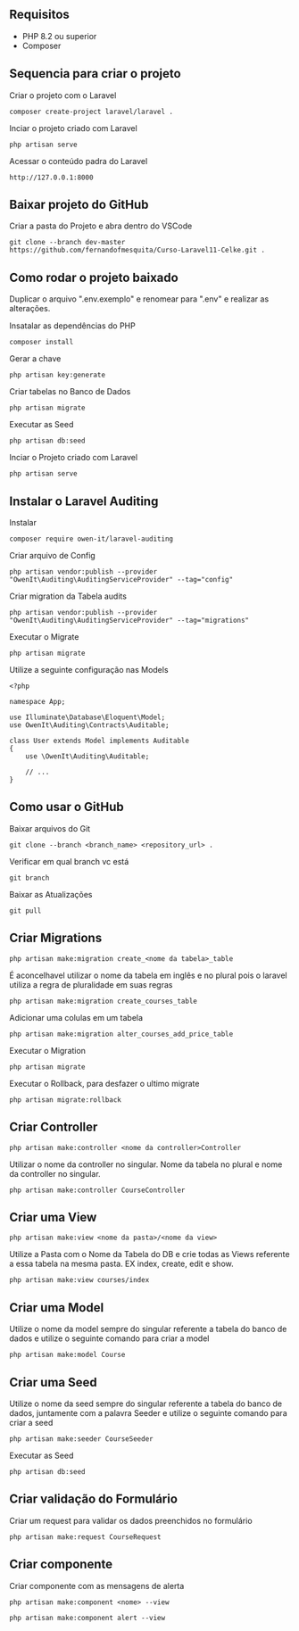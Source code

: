 ## Requisitos

* PHP 8.2 ou superior
* Composer


## Sequencia para criar o projeto

Criar o projeto com o Laravel
```
composer create-project laravel/laravel .
```

Inciar o projeto criado com Laravel
```
php artisan serve
```

Acessar o conteúdo padra do Laravel
```
http://127.0.0.1:8000
```


## Baixar projeto do GitHub
Criar a pasta do Projeto e abra dentro do VSCode

```
git clone --branch dev-master https://github.com/fernandofmesquita/Curso-Laravel11-Celke.git .
```


## Como rodar o projeto baixado

Duplicar o arquivo ".env.exemplo" e renomear para ".env" e realizar as alterações. <br>

Insatalar as dependências do PHP
```
composer install
```

Gerar a chave
```
php artisan key:generate
```

Criar tabelas no Banco de Dados
```
php artisan migrate
```

Executar as Seed
```
php artisan db:seed 
```

Inciar o Projeto criado com Laravel
```
php artisan serve
```


## Instalar o Laravel Auditing
Instalar
```
composer require owen-it/laravel-auditing
```

Criar arquivo de Config
```
php artisan vendor:publish --provider "OwenIt\Auditing\AuditingServiceProvider" --tag="config"
```

Criar migration da Tabela audits
```
php artisan vendor:publish --provider "OwenIt\Auditing\AuditingServiceProvider" --tag="migrations"
```

Executar o Migrate
```
php artisan migrate
```

Utilize a seguinte configuração nas Models
```
<?php

namespace App;

use Illuminate\Database\Eloquent\Model;
use OwenIt\Auditing\Contracts\Auditable;

class User extends Model implements Auditable
{
    use \OwenIt\Auditing\Auditable;

    // ...
}
```


## Como usar o GitHub

Baixar arquivos do Git
```
git clone --branch <branch_name> <repository_url> .
```

Verificar em qual branch vc está
```
git branch
```

Baixar as Atualizações
```
git pull
```

## Criar Migrations

```
php artisan make:migration create_<nome da tabela>_table
```

É aconcelhavel utilizar o nome da tabela em inglês e no plural pois o laravel utiliza a regra de pluralidade em suas regras

```
php artisan make:migration create_courses_table
```

Adicionar uma colulas em um tabela
```
php artisan make:migration alter_courses_add_price_table
```

Executar o Migration

```
php artisan migrate
```

Executar o Rollback, para desfazer o ultimo migrate
```
php artisan migrate:rollback
```

## Criar Controller
```
php artisan make:controller <nome da controller>Controller
```

Utilizar o nome da controller no singular. Nome da tabela no plural e nome da controller no singular.
```
php artisan make:controller CourseController
```

## Criar uma View
```
php artisan make:view <nome da pasta>/<nome da view>
```

Utilize a Pasta com o Nome da Tabela do DB e crie todas as Views referente a essa tabela na mesma pasta. EX index, create, edit e show.
```
php artisan make:view courses/index
```

## Criar uma Model

Utilize o nome da model sempre do singular referente a tabela do banco de dados e utilize o seguinte comando para criar a model

```
php artisan make:model Course
```

## Criar uma Seed

Utilize o nome da seed sempre do singular referente a tabela do banco de dados, juntamente com a palavra Seeder e utilize o seguinte comando para criar a seed

```
php artisan make:seeder CourseSeeder
```

Executar as Seed
```
php artisan db:seed 
```

## Criar validação do Formulário

Criar um request para validar os dados preenchidos no formulário
```
php artisan make:request CourseRequest
```

## Criar componente 

Criar componente com as mensagens de alerta
```
php artisan make:component <nome> --view
```
```
php artisan make:component alert --view
```